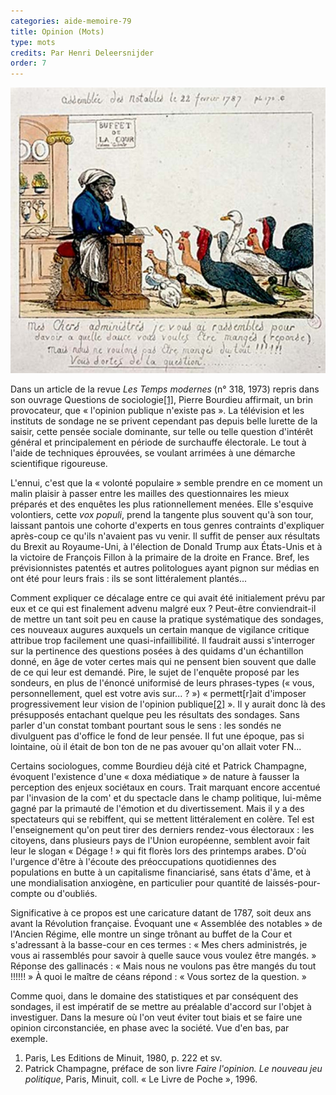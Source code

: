 ```yaml
---
categories: aide-memoire-79
title: Opinion (Mots)
type: mots
credits: Par Henri Deleersnijder
order: 7
---
```

![assemblée de notables 1787](/assets/uploads/am-79-assemblees-des-notables1787.jpg)

Dans un article de la revue _Les Temps modernes_ (n° 318, 1973) repris dans son ouvrage Questions de sociologie[[1]](#footnote-1), Pierre Bourdieu affirmait, un brin provocateur, que « l'opinion publique n'existe pas ». La télévision et les instituts de sondage ne se privent cependant pas depuis belle lurette de la saisir, cette pensée sociale dominante, sur telle ou telle question d'intérêt général et principalement en période de surchauffe électorale. Le tout à l'aide de techniques éprouvées, se voulant arrimées à une démarche scientifique rigoureuse.

L'ennui, c'est que la « volonté populaire » semble prendre en ce moment un malin plaisir à passer entre les mailles des questionnaires les mieux préparés et des enquêtes les plus rationnellement menées. Elle s'esquive volontiers, cette _vox populi_, prend la tangente plus souvent qu'à son tour, laissant pantois une cohorte d'experts en tous genres contraints d'expliquer après-coup ce qu'ils n'avaient pas vu venir. Il suffit de penser aux résultats du Brexit au Royaume-Uni, à l'élection de Donald Trump aux États-Unis et à la victoire de François Fillon à la primaire de la droite en France. Bref, les prévisionnistes patentés et autres politologues ayant pignon sur médias en ont été pour leurs frais : ils se sont littéralement plantés...

Comment expliquer ce décalage entre ce qui avait été initialement prévu par eux et ce qui est finalement advenu malgré eux ? Peut-être conviendrait-il de mettre un tant soit peu en cause la pratique systématique des sondages, ces nouveaux augures auxquels un certain manque de vigilance critique attribue trop facilement une quasi-infaillibilité. Il faudrait aussi s'interroger sur la pertinence des questions posées à des quidams d'un échantillon donné, en âge de voter certes mais qui ne pensent bien souvent que dalle de ce qui leur est demandé. Pire, le sujet de l'enquête proposé par les sondeurs, en plus de l'énoncé uniformisé de leurs phrases-types (« vous, personnellement, quel est votre avis sur... ? ») « permett\[r]ait d'imposer progressivement leur vision de l'opinion publique[[2]](#footnote-2) ». Il y aurait donc là des présupposés entachant quelque peu les résultats des sondages. Sans parler d'un constat tombant pourtant sous le sens : les sondés ne divulguent pas d'office le fond de leur pensée. Il fut une époque, pas si lointaine, où il était de bon ton de ne pas avouer qu'on allait voter FN...

Certains sociologues, comme Bourdieu déjà cité et Patrick Champagne, évoquent l'existence d'une « doxa médiatique » de nature à fausser la perception des enjeux sociétaux en cours. Trait marquant encore accentué par l'invasion de la com' et du spectacle dans le champ politique, lui-même gagné par la primauté de l'émotion et du divertissement. Mais il y a des spectateurs qui se rebiffent, qui se mettent littéralement en colère. Tel est l'enseignement qu'on peut tirer des derniers rendez-vous électoraux : les citoyens, dans plusieurs pays de l'Union européenne, semblent avoir fait leur le slogan « Dégage ! » qui fit florès lors des printemps arabes. D'où l'urgence d'être à l'écoute des préoccupations quotidiennes des populations en butte à un capitalisme financiarisé, sans états d'âme, et à une mondialisation anxiogène, en particulier pour quantité de laissés-pour-compte ou d'oubliés.

Significative à ce propos est une caricature datant de 1787, soit deux ans avant la Révolution française. Évoquant une « Assemblée des notables » de l'Ancien Régime, elle montre un singe trônant au buffet de la Cour et s'adressant à la basse-cour en ces termes : « Mes chers administrés, je vous ai rassemblés pour savoir à quelle sauce vous voulez être mangés. » Réponse des gallinacés : « Mais nous ne voulons pas être mangés du tout !!!!!! » À quoi le maître de céans répond : « Vous sortez de la question. »

Comme quoi, dans le domaine des statistiques et par conséquent des sondages, il est impératif de se mettre au préalable d'accord sur l'objet à investiguer. Dans la mesure où l'on veut éviter tout biais et se faire une opinion circonstanciée, en phase avec la société. Vue d'en bas, par exemple.

1. Paris, Les Editions de Minuit, 1980, p. 222 et sv.
2. Patrick Champagne, préface de son livre _Faire l'opinion. Le nouveau jeu politique_, Paris, Minuit, coll. « Le Livre de Poche », 1996.

